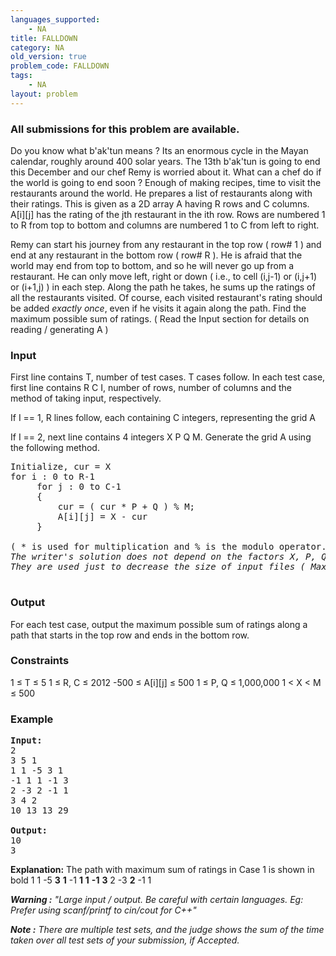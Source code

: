 ```yaml
---
languages_supported:
    - NA
title: FALLDOWN
category: NA
old_version: true
problem_code: FALLDOWN
tags:
    - NA
layout: problem
---
```

###  All submissions for this problem are available. 

Do you know what b'ak'tun means ? Its an enormous cycle in the Mayan calendar, roughly around 400 solar years. The 13th b'ak'tun is going to end this December and our chef Remy is worried about it. What can a chef do if the world is going to end soon ? Enough of making recipes, time to visit the restaurants around the world. He prepares a list of restaurants along with their ratings. This is given as a 2D array A having R rows and C columns. A\[i\]\[j\] has the rating of the jth restaurant in the ith row. Rows are numbered 1 to R from top to bottom and columns are numbered 1 to C from left to right.

Remy can start his journey from any restaurant in the top row ( row# 1 ) and end at any restaurant in the bottom row ( row# R ). He is afraid that the world may end from top to bottom, and so he will never go up from a restaurant. He can only move left, right or down ( i.e., to cell (i,j-1) or (i,j+1) or (i+1,j) ) in each step. Along the path he takes, he sums up the ratings of all the restaurants visited. Of course, each visited restaurant's rating should be added *exactly once*, even if he visits it again along the path. Find the maximum possible sum of ratings.
( Read the Input section for details on reading / generating A )

### Input

First line contains T, number of test cases. T cases follow. In each test case, first line contains R C I, number of rows, number of columns and the method of taking input, respectively.

If I == 1, R lines follow, each containing C integers, representing the grid A

If I == 2, next line contains 4 integers X P Q M. Generate the grid A using the following method.

<pre>
Initialize, cur = X
for i : 0 to R-1
     for j : 0 to C-1
     {
         cur = ( cur * P + Q ) % M;
         A[i][j] = X - cur
     }

( * is used for multiplication and % is the modulo operator. )
<i>The writer's solution does not depend on the factors X, P, Q, M used for input generation.
They are used just to decrease the size of input files ( Max 8MB ).</i>

</pre>
### Output

For each test case, output the maximum possible sum of ratings along a path that starts in the top row and ends in the bottom row.

### Constraints

1 ≤ T ≤ 5
1 ≤ R, C ≤ 2012
-500 ≤ A\[i\]\[j\] ≤ 500
1 ≤ P, Q ≤ 1,000,000
1 &lt; X &lt; M ≤ 500

### Example

<pre>
<b>Input:</b>
2
3 5 1
1 1 -5 3 1
-1 1 1 -1 3
2 -3 2 -1 1
3 4 2
10 13 13 29

<b>Output:</b>
10
3
</pre>

**Explanation:**
The path with maximum sum of ratings in Case 1 is shown in bold 
   1  1 -5 **3** **1**   -1  **1**  **1** **-1**  **3**    2 -3  **2** -1  1  


***Warning :** "Large input / output. Be careful with certain languages. Eg: Prefer using scanf/printf to cin/cout for C++"*

***Note :** There are multiple test sets, and the judge shows the sum of the time taken over all test sets of your submission, if Accepted.*
